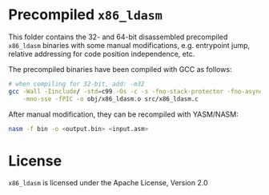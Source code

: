 # Precompiled `x86_ldasm`

This folder contains the 32- and 64-bit disassembled precompiled `x86_ldasm` binaries with some manual modifications, e.g. entrypoint jump, relative addressing for code position independence, etc.

The precompiled binaries have been compiled with GCC as follows: 

```bash
# when compiling for 32-bit, add: -m32
gcc -Wall -Iinclude/ -std=c99 -Os -c -s -fno-stack-protector -fno-asynchronous-unwind-tables \
    -mno-sse -fPIC -o obj/x86_ldasm.o src/x86_ldasm.c
```

After manual modification, they can be recompiled with YASM/NASM:

```bash
nasm -f bin -o <output.bin> <input.asm>
```

# License

`x86_ldasm` is licensed under the Apache License, Version 2.0
